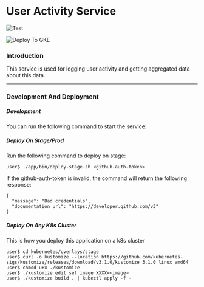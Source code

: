 # User Activity Service

![Test](https://github.com/nj20/grizzly_bear-user_activity/workflows/Test/badge.svg?branch=master)

![Deploy To GKE](https://github.com/nj20/grizzly_bear-user_activity/workflows/Deploy%20To%20GKE/badge.svg?branch=master)

### Introduction

This service is used for logging user activity and getting aggregated data about this data.

---

### Development And Deployment

##### Development

You can run the following command to start the service:


##### Deploy On Stage/Prod

Run the following command to deploy on stage:
```
user$ ./app/bin/deploy-stage.sh <github-auth-token>
```

If the github-auth-token is invalid, the command will return the following response:
```
{
  "message": "Bad credentials",
  "documentation_url": "https://developer.github.com/v3"
}
```

##### Deploy On Any K8s Cluster

This is how you deploy this application on a k8s cluster

```
user$ cd kubernetes/overlays/stage
user$ curl -o kustomize --location https://github.com/kubernetes-sigs/kustomize/releases/download/v3.1.0/kustomize_3.1.0_linux_amd64
user$ chmod u+x ./kustomize
user$ ./kustomize edit set image XXXX=<image>
user$ ./kustomize build . | kubectl apply -f -
```